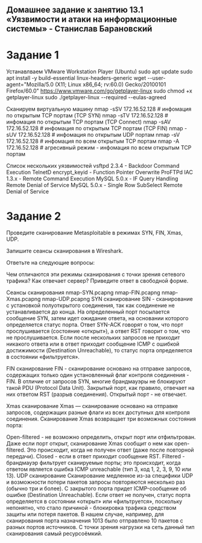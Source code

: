 ## Домашнее задание к занятию 13.1 «Уязвимости и атаки на информационные системы» - Станислав Барановский

# Задание 1
Устанавлваем VMware Workstation Player (Ubuntu)
sudo apt update
sudo apt install -y build-essential linux-headers-generic
wget --user-agent="Mozilla/5.0 (X11; Linux x86_64; rv:60.0) Gecko/20100101 Firefox/60.0" https://www.vmware.com/go/getplayer-linux
sudo chmod +x getplayer-linux
sudo ./getplayer-linux --required --eulas-agreed

Сканируем виртуальную машину
nmap -sSV 172.16.52.128 # инфомация по открытым TCP портам (TCP SYN)
nmap -sTV 172.16.52.128 # инфомация по открытым TCP портам (TCP Connect)
nmap -sAV 172.16.52.128 # инфомация по открытым TCP портам (TCP FIN)
nmap -sUV 172.16.52.128 # инфомация по открытым UDP портам
nmap -sV 172.16.52.128 # инфомация по всем открытым TCP портам
nmap -A 172.16.52.128 # агресивный режим - инфомация по всем открытым TCP портам

Список нескольких уязвимостей
vsftpd 2.3.4 - Backdoor Command Execution
TelnetD encrypt_keyid - Function Pointer Overwrite
ProFTPd IAC 1.3.x - Remote Command Execution
MySQL 5.0.x - IF Query Handling Remote Denial of Service
MySQL 5.0.x - Single Row SubSelect Remote Denial of Service

# Задание 2

Проведите сканирование Metasploitable в режимах SYN, FIN, Xmas, UDP.

Запишите сеансы сканирования в Wireshark.

Ответьте на следующие вопросы:

Чем отличаются эти режимы сканирования с точки зрения сетевого трафика?
Как отвечает сервер?
Приведите ответ в свободной форме.

Сеансы сканирования
nmap-SYN.pcapng
nmap-FIN.pcapng
nmap-Xmas.pcapng
nmap-UDP.pcapng
SYN сканирование
SIN - сканирование с установкой полуоткрытого соединения, так как соединение не устанавливается до конца. На определенный порт посылается сообщение SYN, затем идет ожидание ответа, на основании которого определяется статус порта. Ответ SYN-ACK говорят о том, что порт прослушивается (состояние «открыт»), а ответ RST говорит о том, что не прослушивается. Если после нескольких запросов не приходит никакого ответа или в ответ приходит сообщение ICMP с ошибкой достижимости (Destination Unreachable), то статус порта определяется в состоянии «фильтруется».

FIN сканирование
FIN - сканирование основано на отправке запросов, содержащих только один установленный флаг контроля соединения - FIN. В отличие от запросов SYN, многие брандмауэры не блокируют такой PDU (Protocol Data Unit). Закрытый порт, как правило, отвечает на них ответом RST (разрыв соединения). Открытый порт - не отвечает.

Xmas сканирование
Xmas — сканирование основано на отправке запросов, содержащих разные флаги из всех доступных для контроля соединения. Сканирование Xmas возвращает три возможных состояния порта:

Open-filtered - не возможно определить, открыт порт или отфильтрован. Даже если порт открыт, сканирование Xmas сообщит о нем как open-filtered. Это происходит, когда не получен ответ (даже после повторной передачи).
Closed - если в ответ приходит сообщение RST.
Filtered - брандмауэр фильтрует сканируемые порты; это происходит, когда ответом является ошибка ICMP unreachable (тип 3, код 1, 2, 3, 9, 10 или 13).
UDP сканирование
Сканирование медленное из-за специфики UDP и возможности потери пакетов запросы повторяются несколько раз (обычно три и более). С закрытого порта придет ICMP-сообщение об ошибке (Destination Unreachable). Если ответ не получен, статус порта определяется в состоянии «открыт» или «фильтруется», поскольку непонятно, что стало причиной - блокировка трафика средством защиты или потеря пакетов. В нашем случае, например, для сканирования порта назначения 1013 было отправлено 10 пакетов с разных портов источников. С точки зрения нагрузки на сеть данный тип сканирования самый ресурсоёмкий.

